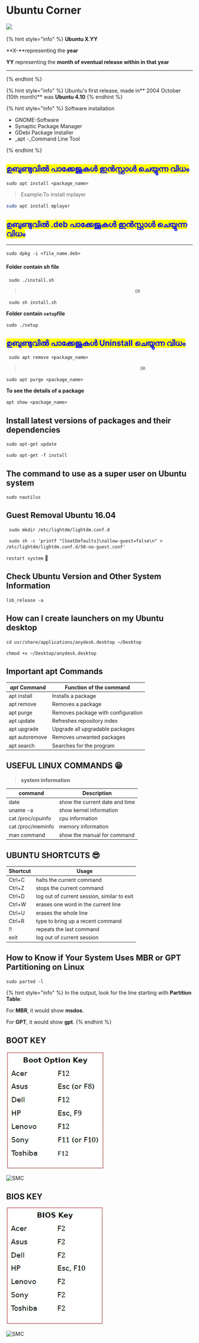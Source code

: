 # Ubuntu Corner

![](../.gitbook/assets/ubuntu_plain_wordmark_logo_icon\_146632.png)

{% hint style="info" %}
**Ubuntu X.YY**

**X-**representing the **year**

**YY** representing the **month of eventual release within in that year**

****
{% endhint %}

{% hint style="info" %}
Ubuntu's first release, made in** 2004 October (10th month)** was **Ubuntu 4.10**
{% endhint %}

{% hint style="info" %}
Software installation

* GNOME-Software
* Synaptic Package Manager
* GDebi Package Installer
* _apt -_Command Line Tool


{% endhint %}

## <mark style="color:blue;">ഉബുണ്ടുവിൽ പാക്കേജുകൾ ഇൻസ്റ്റാൾ ചെയ്യുന്ന വിധം</mark>

```shell
sudo apt install <package_name>
```

> Example:To install mplayer

```bash
sudo apt install mplayer
```

## <mark style="color:blue;">**ഉബുണ്ടുവിൽ .deb പാക്കേജുകൾ ഇൻസ്റ്റാൾ ചെയ്യുന്ന വിധം**</mark>

****

```
sudo dpkg -i <file_name.deb>  
```

#### **Folder contain **_**sh**_** file**

```
 sudo ./install.sh
```

>                                                OR

```
 sudo sh install.sh               
```

**Folder contain `setup`file**

```
sudo ./setup
```

## <mark style="color:blue;">**ഉബുണ്ടുവിൽ പാക്കേജുകൾ Uninstall ചെയ്യുന്ന വിധം**</mark>

```
 sudo apt remove <package_name>                         
```

>                                                  OR

```
sudo apt purge <package_name>
```

**To see the details of a package**

```
apt show <package_name>
```

## Install **latest versions of packages and their dependencies**

```
sudo apt-get update
```

```
sudo apt-get -f install
```

## **The command to use as a super user on Ubuntu system**

```
sudo nautilus
```

##  **Guest Removal Ubuntu 16.04**

```
 sudo mkdir /etc/lightdm/lightdm.conf.d
```



```
 sudo sh -c 'printf "[SeatDefaults]\nallow-guest=false\n" > /etc/lightdm/lightdm.conf.d/50-no-guest.conf'
```

`restart system` :signal_strength: 

##  Check Ubuntu Version and Other System Information

```
lsb_release -a
```

## How can I create launchers on my Ubuntu desktop

```
cd usr/share/applications/anydesk.desktop ~/Desktop
```

```
chmod +x ~/Desktop/anydesk.desktop
```

## Important apt Commands

| _apt_ Command  | Function of the command            |
| -------------- | ---------------------------------- |
| apt install    | Installs a package                 |
| apt remove     | Removes a package                  |
| apt purge      | Removes package with configuration |
| apt update     | Refreshes repository index         |
| apt upgrade    | Upgrade all upgradable packages    |
| apt autoremove | Removes unwanted packages          |
| apt search     | Searches for the program           |

## USEFUL LINUX COMMANDS :grin: 

> **system information**

| **command**       | Description                    |
| ----------------- | ------------------------------ |
| date              | show the current date and time |
| uname -a          |  show kernel information       |
| cat /proc/cpuinfo |  cpu information               |
| cat /proc/meminfo | memory information             |
| man command       | show the manual for command    |

## UBUNTU SHORTCUTS :sunglasses: 

| Shortcut | Usage                                       |
| -------- | ------------------------------------------- |
| Ctrl+C   | halts the current command                   |
| Ctrl+Z   | stops the current command                   |
| Ctrl+D   | log out of current session, similar to exit |
| Ctrl+W   | erases one word in the current line         |
| Ctrl+U   | erases the whole line                       |
| Ctrl+R   |  type to bring up a recent command          |
| !!       | repeats the last command                    |
| exit     | log out of current session                  |

## How to Know if Your System Uses MBR or GPT Partitioning on  Linux

```
sudo parted -l
```

{% hint style="info" %}
 In the output, look for the line starting with **Partition Table**:

 For **MBR**, it would show **msdos**.

 For **GPT**, it would show **gpt**.
{% endhint %}

## BOOT KEY

![](../.gitbook/assets/boot.jpg)

![SMC](https://img.shields.io/badge/%20courtesy-KITE-120078)

## BIOS KEY

![](../.gitbook/assets/bios.jpg)

![SMC](https://img.shields.io/badge/%20courtesy-KITE-120078)

